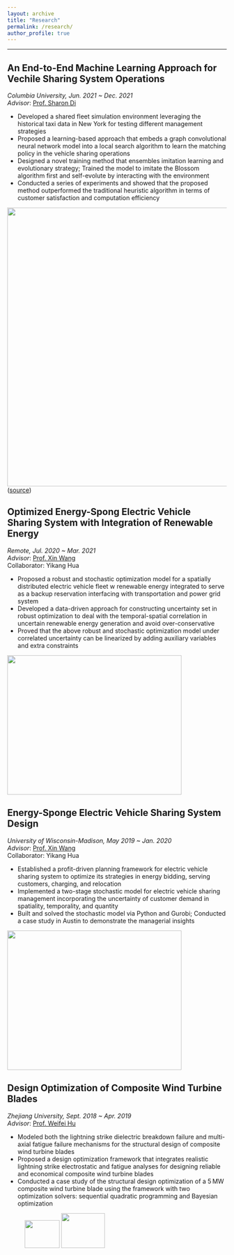 ```yaml
---
layout: archive
title: "Research"
permalink: /research/
author_profile: true
---
```


------
## An End-to-End Machine Learning Approach for Vechile Sharing System Operations
*Columbia University, Jun. 2021 ~ Dec. 2021*  
*Advisor*:  [Prof. Sharon Di](https://www.civil.columbia.edu/faculty/sharon-di)

- Developed a shared fleet simulation environment leveraging the historical taxi data in New York for testing different management strategies
- Proposed a learning-based approach that embeds a graph convolutional neural network model into a local search algorithm to learn the matching policy in the vehicle sharing operations
- Designed a novel training method that ensembles imitation learning and evolutionary strategy; Trained the model to imitate the Blossom algorithm first and self-evolute by interacting with the environment
- Conducted a series of experiments and showed that the proposed method outperformed the traditional heuristic algorithm in terms of customer satisfaction and computation efficiency

<img width="800" height="640" src="http://www.wentaozhao.org/files/ML_rideshare.PNG"> ([source](https://arxiv.org/pdf/1912.08066.pdf))


## Optimized Energy-Spong Electric Vehicle Sharing System with Integration of Renewable Energy
*Remote, Jul. 2020 ~ Mar. 2021*  
*Advisor*:  [Prof. Xin Wang](https://directory.engr.wisc.edu/ie/Faculty/Wang_Xin/)  
Collaborator: Yikang Hua  

- Proposed a robust and stochastic optimization model for a spatially distributed electric vehicle fleet w renewable energy integrated to serve as a backup reservation interfacing with transportation and power grid system
- Developed a data-driven approach for constructing uncertainty set in robust optimization to deal with the temporal-spatial correlation in uncertain renewable energy generation and avoid over-conservative
- Proved that the above robust and stochastic optimization model under correlated uncertainty can be linearized by adding auxiliary variables and extra constraints

<img width="400" height="320" src="http://www.wentaozhao.org/files/EVS_renewable_energy.png">


## Energy-Sponge Electric Vehicle Sharing System Design
*University of Wisconsin-Madison, May 2019 ~ Jan. 2020*  
*Advisor*:  [Prof. Xin Wang](https://directory.engr.wisc.edu/ie/Faculty/Wang_Xin/)  
Collaborator: Yikang Hua  

- Established a profit-driven planning framework for electric vehicle sharing system to optimize its strategies in energy bidding, serving customers, charging, and relocation
- Implemented a two-stage stochastic model for electric vehicle sharing management incorporating the uncertainty of customer demand in spatiality, temporality, and quantity
- Built and solved the stochastic model via Python and Gurobi; Conducted a case study in Austin to demonstrate the managerial insights

<img width="400" height="320" src="http://www.wentaozhao.org/files/EVS.jpg">


## Design Optimization of Composite Wind Turbine Blades
*Zhejiang University, Sept. 2018 ~ Apr. 2019*  
*Advisor*:  [Prof. Weifei Hu](https://person.zju.edu.cn/en/0018087/)

- Modeled both the lightning strike dielectric breakdown failure and multi-axial fatigue failure mechanisms for the structural design of composite wind turbine blades
- Proposed a design optimization framework that integrates realistic lightning strike electrostatic and fatigue analyses for designing reliable and economical composite wind turbine blades
- Conducted a case study of the structural design optimization of a 5 MW composite wind turbine blade using the framework with two optimization solvers: sequential quadratic programming and Bayesian optimization

<figure class="half">
  <img width="80" height="64" src="http://www.wentaozhao.org/files/WindTurbine.png">
  <img width="100" height="80" src="http://www.wentaozhao.org/files/wind_Turbine.png">
</figure>
